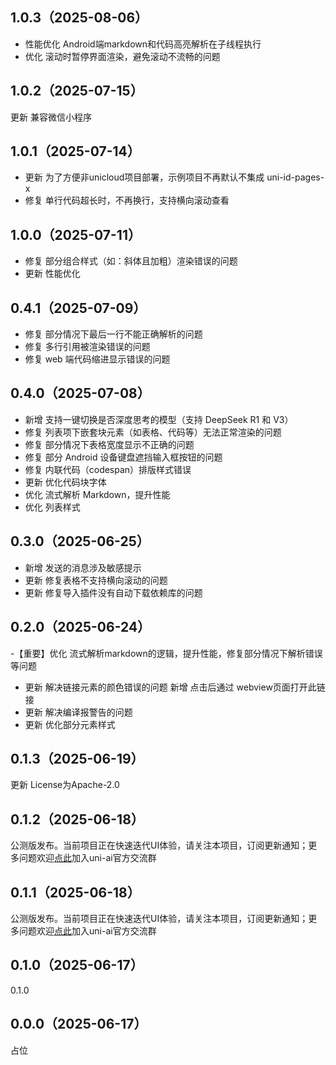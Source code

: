 ## 1.0.3（2025-08-06）
- 性能优化 Android端markdown和代码高亮解析在子线程执行
- 优化 滚动时暂停界面渲染，避免滚动不流畅的问题
## 1.0.2（2025-07-15）
更新 兼容微信小程序
## 1.0.1（2025-07-14）
- 更新 为了方便非unicloud项目部署，示例项目不再默认不集成 uni-id-pages-x
- 修复 单行代码超长时，不再换行，支持横向滚动查看
## 1.0.0（2025-07-11）
- 修复 部分组合样式（如：斜体且加粗）渲染错误的问题
- 更新 性能优化
## 0.4.1（2025-07-09）
- 修复 部分情况下最后一行不能正确解析的问题
- 修复 多行引用被渲染错误的问题
- 修复 web 端代码缩进显示错误的问题
## 0.4.0（2025-07-08）
- 新增 支持一键切换是否深度思考的模型（支持 DeepSeek R1 和 V3）
- 修复 列表项下嵌套块元素（如表格、代码等）无法正常渲染的问题
- 修复 部分情况下表格宽度显示不正确的问题
- 修复 部分 Android 设备键盘遮挡输入框按钮的问题
- 修复 内联代码（codespan）排版样式错误
- 更新 优化代码块字体
- 优化 流式解析 Markdown，提升性能
- 优化 列表样式
## 0.3.0（2025-06-25）
- 新增 发送的消息涉及敏感提示
- 更新 修复表格不支持横向滚动的问题
- 更新 修复导入插件没有自动下载依赖库的问题
## 0.2.0（2025-06-24）
-【重要】优化 流式解析markdown的逻辑，提升性能，修复部分情况下解析错误等问题
- 更新 解决链接元素的颜色错误的问题 新增 点击后通过 webview页面打开此链接
- 更新 解决编译报警告的问题
- 更新 优化部分元素样式
## 0.1.3（2025-06-19）
更新 License为Apache-2.0
## 0.1.2（2025-06-18）
公测版发布。当前项目正在快速迭代UI体验，请关注本项目，订阅更新通知；更多问题欢迎[点此](https://im.dcloud.net.cn/#/?joinGroup=68511b0b7ae60eb5c891cfbc)加入uni-ai官方交流群
## 0.1.1（2025-06-18）
公测版发布。当前项目正在快速迭代UI体验，请关注本项目，订阅更新通知；更多问题欢迎[点此](https://im.dcloud.net.cn/#/?joinGroup=68511b0b7ae60eb5c891cfbc)加入uni-ai官方交流群
## 0.1.0（2025-06-17）
0.1.0
## 0.0.0（2025-06-17）
占位
